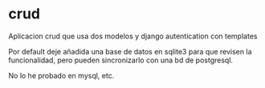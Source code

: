 # crud
Aplicacion crud que usa dos modelos y django autentication con templates

Por default deje añadida una base de datos en sqlite3 para que revisen la funcionalidad, pero pueden sincronizarlo con una bd de postgresql.

No lo he probado en mysql, etc.
